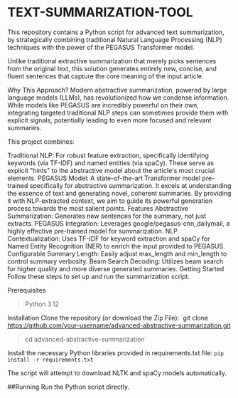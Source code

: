 # TEXT-SUMMARIZATION-TOOL




This repository contains a Python script for advanced text summarization, by strategically combining traditional Natural Language Processing (NLP) techniques with the power of the PEGASUS Transformer model.

Unlike traditional extractive summarization that merely picks sentences from the original text, this solution generates entirely new, concise, and fluent sentences that capture the core meaning of the input article.

Why This Approach?
Modern abstractive summarization, powered by large language models (LLMs), has revolutionized how we condense information. While models like PEGASUS are incredibly powerful on their own, integrating targeted traditional NLP steps can sometimes provide them with explicit signals, potentially leading to even more focused and relevant summaries.

This project combines:

Traditional NLP: For robust feature extraction, specifically identifying keywords (via TF-IDF) and named entities (via spaCy). These serve as explicit "hints" to the abstractive model about the article's most crucial elements.
PEGASUS Model: A state-of-the-art Transformer model pre-trained specifically for abstractive summarization. It excels at understanding the essence of text and generating novel, coherent summaries. By providing it with NLP-extracted context, we aim to guide its powerful generation process towards the most salient points.
Features
Abstractive Summarization: Generates new sentences for the summary, not just extracts.
PEGASUS Integration: Leverages google/pegasus-cnn_dailymail, a highly effective pre-trained model for summarization.
NLP Contextualization: Uses TF-IDF for keyword extraction and spaCy for Named Entity Recognition (NER) to enrich the input provided to PEGASUS.
Configurable Summary Length: Easily adjust max_length and min_length to control summary verbosity.
Beam Search Decoding: Utilizes beam search for higher quality and more diverse generated summaries.
Getting Started
Follow these steps to set up and run the summarization script.

Prerequisites
> Python 3.12

Installation
Clone the repository (or download the Zip File):
`git clone https://github.com/your-username/advanced-abstractive-summarization.git
>cd advanced-abstractive-summarization`

Install the necessary Python libraries provided in requirements.txt file:
`pip install -r requirements.txt`

The script will attempt to download NLTK and spaCy models automatically.

##Running
Run the Python script directly.
